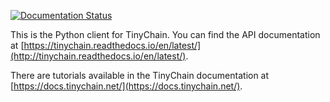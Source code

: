 [![Documentation Status](https://readthedocs.org/projects/tinychain/badge/?version=latest)](https://tinychain.readthedocs.io/en/latest/?badge=latest)  


This is the Python client for TinyChain. You can find the API documentation at [https://tinychain.readthedocs.io/en/latest/](http://tinychain.readthedocs.io/en/latest/).

There are tutorials available in the TinyChain documentation at [https://docs.tinychain.net/](https://docs.tinychain.net/).
